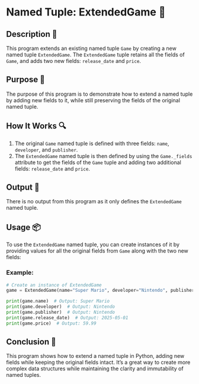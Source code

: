 # Named Tuple: ExtendedGame 📝

## Description 📝

This program extends an existing named tuple `Game` by creating a new named tuple `ExtendedGame`.
The `ExtendedGame` tuple retains all the fields of `Game`, and adds two new fields: `release_date` and `price`.

## Purpose 🎯

The purpose of this program is to demonstrate how to extend a named tuple by adding new fields to it, while still preserving the fields of the original named tuple.

## How It Works 🔍

1. The original `Game` named tuple is defined with three fields: `name`, `developer`, and `publisher`.
2. The `ExtendedGame` named tuple is then defined by using the `Game._fields` attribute to get the fields of the `Game` tuple and adding two additional fields: `release_date` and `price`.

## Output 📜

There is no output from this program as it only defines the `ExtendedGame` named tuple.

## Usage 📦

To use the `ExtendedGame` named tuple, you can create instances of it by providing values for all the original fields from `Game` along with the two new fields:

### Example:

```python
# Create an instance of ExtendedGame
game = ExtendedGame(name="Super Mario", developer="Nintendo", publisher="Nintendo", release_date="2025-05-01", price=59.99)

print(game.name)  # Output: Super Mario
print(game.developer)  # Output: Nintendo
print(game.publisher)  # Output: Nintendo
print(game.release_date)  # Output: 2025-05-01
print(game.price)  # Output: 59.99
```

## Conclusion 🚀

This program shows how to extend a named tuple in Python, adding new fields while keeping the original fields intact.
It’s a great way to create more complex data structures while maintaining the clarity and immutability of named tuples.
